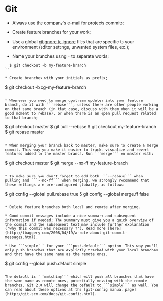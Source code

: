 # Git #

* Always use the company's e-mail for projects commits;
* Create feature branches for your work;
* Use a global [gitignore to ignore](https://help.github.com/articles/ignoring-files) files that are specific to your environment (editor settings, unwanted system files, etc.);

* Name your branches using ```-``` to separate words;

```
  $ git checkout -b my-feature-branch
``

* Create branches with your initials as prefix;

```
  $ git checkout -b cg-my-feature-branch
```

* Whenever you need to merge upstream updates into your feature branch, do it with ```rebase```, unless there are other people working on that same branch (in that case, discuss with them when it will be a good moment to rebase), or when there is an open pull request related to that branch;

```
  $ git checkout master
  $ git pull --rebase
  $ git checkout my-feature-branch
  $ git rebase master
```

* When merging your branch back to master, make sure to create a merge commit. This way you make it easier to track, visualize and revert features added to the master branch. Run ```merge``` on master with:

```
  $ git checkout master
  $ git merge --no-ff my-feature-branch
```

* To make sure you don't forget to add both ```--rebase``` when pulling and ```--no-ff``` when merging, we strongly recommend that these settings are pre-configured globally, as follows:
```
  $ git config --global pull.rebase true
  $ git config --global merge.ff false
```

* Delete feature branches both local and remote after merging.

* Good commit messages include a nice summary and subsequent information if needed; The summary must give you a quick overview of the commit and the subsequent text may include further explanation ('why this commit was necessary ?'). Read more [here](http://tbaggery.com/2008/04/19/a-note-about-git-commit-messages.html).

* Use ```simple``` for your ```push.default``` option. This way you'll only push branches that are explictly tracked with your local branches and that have the same name as the remote ones.

```
  $ git config --global push.default simple
```

The default is ```matching``` which will push all branches that have the same name as remote ones, potentially messing with the remote branches. Git 2.0 will change the default to ```simple``` as well. You can read about these options at the [git-config manual page](http://git-scm.com/docs/git-config.html).
